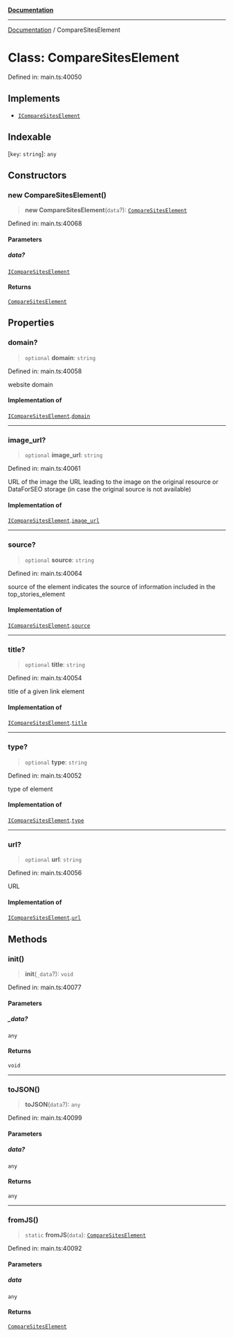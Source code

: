 [**Documentation**](../README.md)

***

[Documentation](../README.md) / CompareSitesElement

# Class: CompareSitesElement

Defined in: main.ts:40050

## Implements

- [`ICompareSitesElement`](../interfaces/ICompareSitesElement.md)

## Indexable

\[`key`: `string`\]: `any`

## Constructors

### new CompareSitesElement()

> **new CompareSitesElement**(`data`?): [`CompareSitesElement`](CompareSitesElement.md)

Defined in: main.ts:40068

#### Parameters

##### data?

[`ICompareSitesElement`](../interfaces/ICompareSitesElement.md)

#### Returns

[`CompareSitesElement`](CompareSitesElement.md)

## Properties

### domain?

> `optional` **domain**: `string`

Defined in: main.ts:40058

website domain

#### Implementation of

[`ICompareSitesElement`](../interfaces/ICompareSitesElement.md).[`domain`](../interfaces/ICompareSitesElement.md#domain)

***

### image\_url?

> `optional` **image\_url**: `string`

Defined in: main.ts:40061

URL of the image
the URL leading to the image on the original resource or DataForSEO storage (in case the original source is not available)

#### Implementation of

[`ICompareSitesElement`](../interfaces/ICompareSitesElement.md).[`image_url`](../interfaces/ICompareSitesElement.md#image_url)

***

### source?

> `optional` **source**: `string`

Defined in: main.ts:40064

source of the element
indicates the source of information included in the top_stories_element

#### Implementation of

[`ICompareSitesElement`](../interfaces/ICompareSitesElement.md).[`source`](../interfaces/ICompareSitesElement.md#source)

***

### title?

> `optional` **title**: `string`

Defined in: main.ts:40054

title of a given link element

#### Implementation of

[`ICompareSitesElement`](../interfaces/ICompareSitesElement.md).[`title`](../interfaces/ICompareSitesElement.md#title)

***

### type?

> `optional` **type**: `string`

Defined in: main.ts:40052

type of element

#### Implementation of

[`ICompareSitesElement`](../interfaces/ICompareSitesElement.md).[`type`](../interfaces/ICompareSitesElement.md#type)

***

### url?

> `optional` **url**: `string`

Defined in: main.ts:40056

URL

#### Implementation of

[`ICompareSitesElement`](../interfaces/ICompareSitesElement.md).[`url`](../interfaces/ICompareSitesElement.md#url)

## Methods

### init()

> **init**(`_data`?): `void`

Defined in: main.ts:40077

#### Parameters

##### \_data?

`any`

#### Returns

`void`

***

### toJSON()

> **toJSON**(`data`?): `any`

Defined in: main.ts:40099

#### Parameters

##### data?

`any`

#### Returns

`any`

***

### fromJS()

> `static` **fromJS**(`data`): [`CompareSitesElement`](CompareSitesElement.md)

Defined in: main.ts:40092

#### Parameters

##### data

`any`

#### Returns

[`CompareSitesElement`](CompareSitesElement.md)
